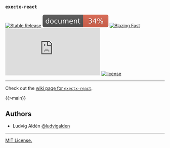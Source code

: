 ### `exectx-react`

[![Stable Release](https://img.shields.io/npm/v/exectx-react.svg)](https://npm.im/exectx-react)
[![Documentation](https://github.com/ludvigalden/exectx/blob/main/docs/coverage.svg)](https://github.com/ludvigalden/exectx/wiki)
[![Blazing Fast](https://badgen.now.sh/badge/speed/blazing/green)](https://npm.im/exectx-react)
[![gzip size](http://img.badgesize.io/https://unpkg.com/exectx-react@latest/dist/exectx-react.umd.min.js?compression=gzip)](https://unpkg.com/exectx-react@latest/dist/exectx-react.umd.min.js)
[![license](https://badgen.now.sh/badge/license/MIT)](./LICENSE)

---

Check out the [wiki page for `exectx-react`](https://github.com/ludvigalden/exectx/wiki/exectx).

{{>main}}

## Authors

- Ludvig Aldén [@ludvigalden](https://github.com/ludvigalden)

---

[MIT License.](https://github.com/ludvigalden/exectx/blob/main/LICENSE)
